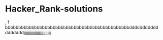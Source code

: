 # Hacker_Rank-solutions

,
f
bbbbbbbbbbbbbbbbbbbbbbbbbbbbbbbbbbbbbbbbbbbbbbbddddddddddddddddddjjjjjjjjjjjjjjjjjjjjjjjjjj
